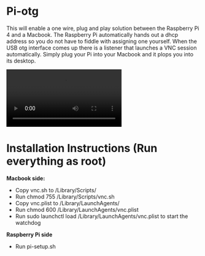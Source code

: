 # Pi-otg

This will enable a one wire, plug and play solution between the Raspberry Pi 4 and a Macbook. The Raspberry Pi automatically hands out a dhcp address so you do not have to fiddle with assigning one yourself. When the USB otg interface comes up there is a listener that launches a VNC session automatically. Simply plug your Pi into your Macbook and it plops you into its desktop.

![Imgur Image](http://i.imgur.com/AQnWGGg.mp4)

# Installation Instructions (Run everything as root)
**Macbook side:**
* Copy vnc.sh to /Library/Scripts/
* Run chmod 755 /Library/Scripts/vnc.sh
* Copy vnc.plist to /Library/LaunchAgents/
* Run chmod 600 /Library/LaunchAgents/vnc.plist
*  Run sudo launchctl load /Library/LaunchAgents/vnc.plist to start the watchdog

**Raspberry Pi side**
* Run pi-setup.sh
